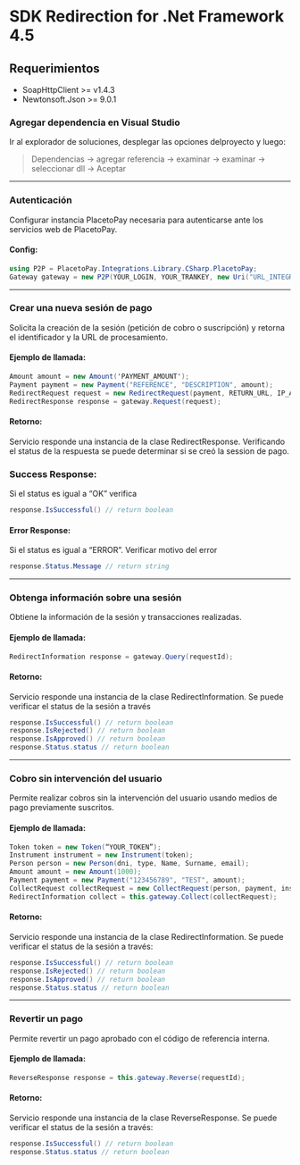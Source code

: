 # SDK Redirection for .Net Framework 4.5 

## Requerimientos
- SoapHttpClient >= v1.4.3
- Newtonsoft.Json >= 9.0.1

### Agregar dependencia en Visual Studio
Ir al explorador de soluciones, desplegar las opciones delproyecto y luego:

> Dependencias -> agregar referencia -> examinar -> examinar -> seleccionar dll -> Aceptar

----------

### Autenticación
Configurar instancia PlacetoPay necesaria para autenticarse ante los servicios web de PlacetoPay.

#### Config:

```csharp
using P2P = PlacetoPay.Integrations.Library.CSharp.PlacetoPay;
Gateway gateway = new P2P(YOUR_LOGIN, YOUR_TRANKEY, new Uri("URL_INTEGRATION"), Gateway.TP_SOAP or Gateway.TP_REST);
```
----------

### Crear una nueva sesión de pago
Solicita la creación de la sesión (petición de cobro o suscripción) y retorna el identificador y la URL de procesamiento.

#### Ejemplo de llamada:

```csharp
Amount amount = new Amount('PAYMENT_AMOUNT');
Payment payment = new Payment("REFERENCE", "DESCRIPTION", amount);
RedirectRequest request = new RedirectRequest(payment, RETURN_URL, IP_ADDRESS, USER_AGENT, EXPIRATION);
RedirectResponse response = gateway.Request(request);
```

#### Retorno: 
Servicio responde una instancia de la clase RedirectResponse. Verificando el status de la respuesta se puede determinar si se creó la session de pago.

### Success Response:
Si el status es igual a “OK” verifica

```csharp
response.IsSuccessful() // return boolean
```

#### Error Response:
Si el status es igual a “ERROR”. Verificar motivo del error

```csharp
response.Status.Message // return string
```

----------

### Obtenga información sobre una sesión
Obtiene la información de la sesión y transacciones realizadas. 

#### Ejemplo de llamada:

```csharp
RedirectInformation response = gateway.Query(requestId);
```

#### Retorno:
Servicio responde una instancia de la clase RedirectInformation. Se puede verificar el status de la sesión a través

```csharp
response.IsSuccessful() // return boolean
response.IsRejected() // return boolean
response.IsApproved() // return boolean
response.Status.status // return boolean
```

----------

### Cobro sin intervención del usuario
Permite realizar cobros sin la intervención del usuario usando medios de pago previamente suscritos.

#### Ejemplo de llamada:

```csharp
Token token = new Token(“YOUR_TOKEN”);
Instrument instrument = new Instrument(token);
Person person = new Person(dni, type, Name, Surname, email);
Amount amount = new Amount(1000);
Payment payment = new Payment("123456789", "TEST", amount);
CollectRequest collectRequest = new CollectRequest(person, payment, instrument);
RedirectInformation collect = this.gateway.Collect(collectRequest);
```

#### Retorno:
Servicio responde una instancia de la clase RedirectInformation. Se puede verificar el status de la sesión a través:

```csharp
response.IsSuccessful() // return boolean
response.IsRejected() // return boolean
response.IsApproved() // return boolean
response.Status.status // return boolean
```

----------

### Revertir un pago
Permite revertir un pago aprobado con el código de referencia interna. 

#### Ejemplo de llamada:

```csharp
ReverseResponse response = this.gateway.Reverse(requestId);
```

#### Retorno:
Servicio responde una instancia de la clase ReverseResponse. Se puede verificar el status de la sesión a través:

```csharp
response.IsSuccessful() // return boolean
response.Status.status // return boolean
```